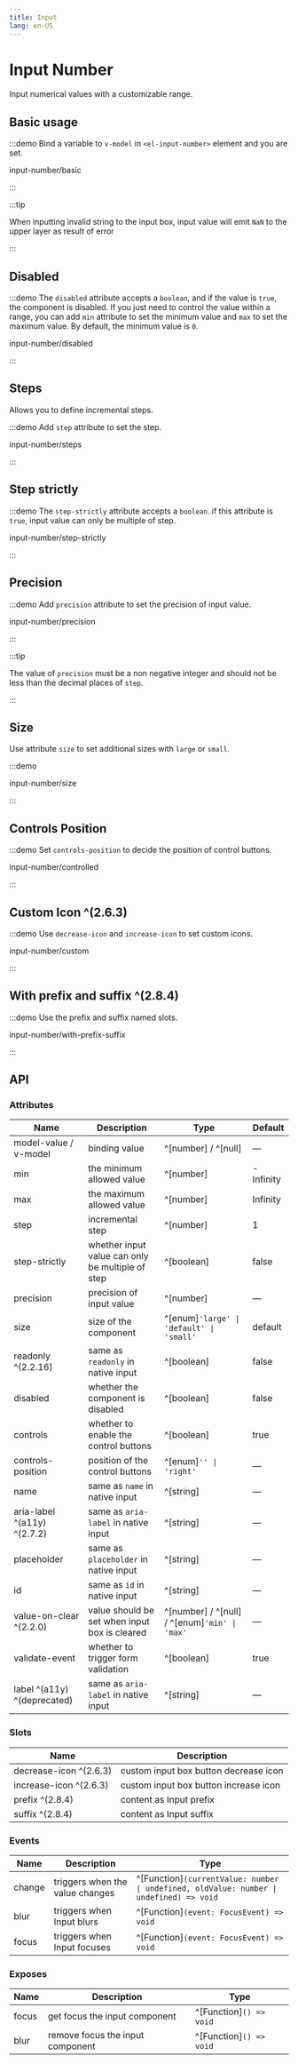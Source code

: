```yaml
---
title: Input
lang: en-US
---
```


# Input Number

Input numerical values with a customizable range.

## Basic usage

:::demo Bind a variable to `v-model` in `<el-input-number>` element and you are set.

input-number/basic

:::

:::tip

When inputting invalid string to the input box, input value will emit `NaN` to the upper layer as result of error

:::

## Disabled

:::demo The `disabled` attribute accepts a `boolean`, and if the value is `true`, the component is disabled. If you just need to control the value within a range, you can add `min` attribute to set the minimum value and `max` to set the maximum value. By default, the minimum value is `0`.

input-number/disabled

:::

## Steps

Allows you to define incremental steps.

:::demo Add `step` attribute to set the step.

input-number/steps

:::

## Step strictly

:::demo The `step-strictly` attribute accepts a `boolean`. if this attribute is `true`, input value can only be multiple of step.

input-number/step-strictly

:::

## Precision

:::demo Add `precision` attribute to set the precision of input value.

input-number/precision

:::

:::tip

The value of `precision` must be a non negative integer and should not be less than the decimal places of `step`.

:::

## Size

Use attribute `size` to set additional sizes with `large` or `small`.

:::demo

input-number/size

:::

## Controls Position

:::demo Set `controls-position` to decide the position of control buttons.

input-number/controlled

:::

## Custom Icon ^(2.6.3)

:::demo Use `decrease-icon` and `increase-icon` to set custom icons.

input-number/custom

:::

## With prefix and suffix ^(2.8.4)

:::demo Use the prefix and suffix named slots.

input-number/with-prefix-suffix

:::

## API

### Attributes

| Name                        | Description                                      | Type                                          | Default   |
| --------------------------- | ------------------------------------------------ | --------------------------------------------- | --------- |
| model-value / v-model       | binding value                                    | ^[number] / ^[null]                           | —         |
| min                         | the minimum allowed value                        | ^[number]                                     | -Infinity |
| max                         | the maximum allowed value                        | ^[number]                                     | Infinity  |
| step                        | incremental step                                 | ^[number]                                     | 1         |
| step-strictly               | whether input value can only be multiple of step | ^[boolean]                                    | false     |
| precision                   | precision of input value                         | ^[number]                                     | —         |
| size                        | size of the component                            | ^[enum]`'large' \| 'default' \| 'small'`      | default   |
| readonly ^(2.2.16)          | same as `readonly` in native input               | ^[boolean]                                    | false     |
| disabled                    | whether the component is disabled                | ^[boolean]                                    | false     |
| controls                    | whether to enable the control buttons            | ^[boolean]                                    | true      |
| controls-position           | position of the control buttons                  | ^[enum]`'' \| 'right'`                        | —         |
| name                        | same as `name` in native input                   | ^[string]                                     | —         |
| aria-label ^(a11y) ^(2.7.2) | same as `aria-label` in native input             | ^[string]                                     | —         |
| placeholder                 | same as `placeholder` in native input            | ^[string]                                     | —         |
| id                          | same as `id` in native input                     | ^[string]                                     | —         |
| value-on-clear ^(2.2.0)     | value should be set when input box is cleared    | ^[number] / ^[null] / ^[enum]`'min' \| 'max'` | —         |
| validate-event              | whether to trigger form validation               | ^[boolean]                                    | true      |
| label ^(a11y) ^(deprecated) | same as `aria-label` in native input             | ^[string]                                     | —         |

### Slots

| Name                   | Description                           |
| ---------------------- | ------------------------------------- |
| decrease-icon ^(2.6.3) | custom input box button decrease icon |
| increase-icon ^(2.6.3) | custom input box button increase icon |
| prefix ^(2.8.4)        | content as Input prefix               |
| suffix ^(2.8.4)        | content as Input suffix               |

### Events

| Name   | Description                     | Type                                                                                    |
| ------ | ------------------------------- | --------------------------------------------------------------------------------------- |
| change | triggers when the value changes | ^[Function]`(currentValue: number \| undefined, oldValue: number \| undefined) => void` |
| blur   | triggers when Input blurs       | ^[Function]`(event: FocusEvent) => void`                                                |
| focus  | triggers when Input focuses     | ^[Function]`(event: FocusEvent) => void`                                                |

### Exposes

| Name  | Description                      | Type                    |
| ----- | -------------------------------- | ----------------------- |
| focus | get focus the input component    | ^[Function]`() => void` |
| blur  | remove focus the input component | ^[Function]`() => void` |
